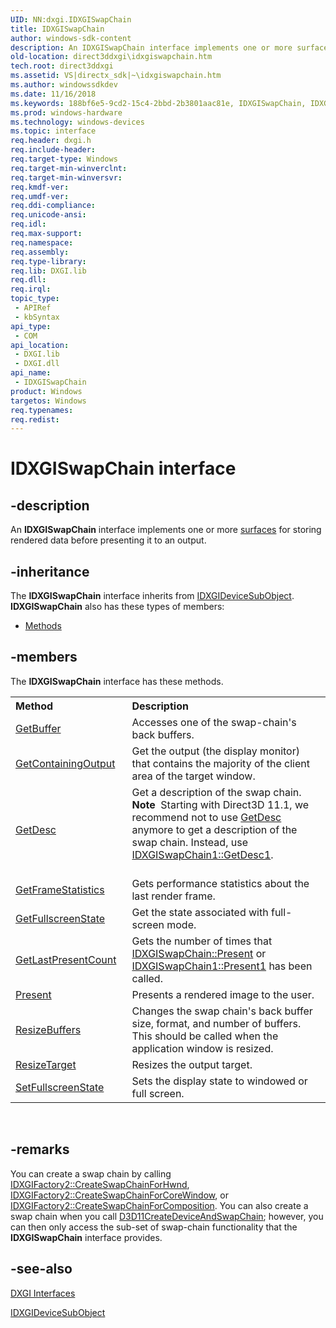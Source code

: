 ```yaml
---
UID: NN:dxgi.IDXGISwapChain
title: IDXGISwapChain
author: windows-sdk-content
description: An IDXGISwapChain interface implements one or more surfaces for storing rendered data before presenting it to an output.
old-location: direct3ddxgi\idxgiswapchain.htm
tech.root: direct3ddxgi
ms.assetid: VS|directx_sdk|~\idxgiswapchain.htm
ms.author: windowssdkdev
ms.date: 11/16/2018
ms.keywords: 188bf6e5-9cd2-15c4-2bbd-2b3801aac81e, IDXGISwapChain, IDXGISwapChain interface [DXGI], IDXGISwapChain interface [DXGI],described, direct3ddxgi.idxgiswapchain, dxgi/IDXGISwapChain
ms.prod: windows-hardware
ms.technology: windows-devices
ms.topic: interface
req.header: dxgi.h
req.include-header: 
req.target-type: Windows
req.target-min-winverclnt: 
req.target-min-winversvr: 
req.kmdf-ver: 
req.umdf-ver: 
req.ddi-compliance: 
req.unicode-ansi: 
req.idl: 
req.max-support: 
req.namespace: 
req.assembly: 
req.type-library: 
req.lib: DXGI.lib
req.dll: 
req.irql: 
topic_type:
 - APIRef
 - kbSyntax
api_type:
 - COM
api_location:
 - DXGI.lib
 - DXGI.dll
api_name:
 - IDXGISwapChain
product: Windows
targetos: Windows
req.typenames: 
req.redist: 
---
```


# IDXGISwapChain interface


## -description


An <b>IDXGISwapChain</b> interface implements one or more <a href="https://msdn.microsoft.com/9210b966-9e9a-4cd1-ba70-6f1a9fda9d80">surfaces</a> for storing rendered data before presenting it to an output.


## -inheritance

The <b xmlns:loc="http://microsoft.com/wdcml/l10n">IDXGISwapChain</b> interface inherits from <a href="https://msdn.microsoft.com/f2f3da88-76e9-4721-bc02-b3b82b7794b8">IDXGIDeviceSubObject</a>. <b>IDXGISwapChain</b> also has these types of members:
<ul>
<li><a href="https://docs.microsoft.com/">Methods</a></li>
</ul>

## -members

The <b>IDXGISwapChain</b> interface has these methods.
<table class="members" id="memberListMethods">
<tr>
<th align="left" width="37%">Method</th>
<th align="left" width="63%">Description</th>
</tr>
<tr data="declared;">
<td align="left" width="37%">
<a href="https://msdn.microsoft.com/e2ed19fe-73a2-490c-ad1c-1440d3990a54">GetBuffer</a>
</td>
<td align="left" width="63%">
Accesses one of the swap-chain's back buffers.

</td>
</tr>
<tr data="declared;">
<td align="left" width="37%">
<a href="https://msdn.microsoft.com/0ebc1ec3-87f3-46bc-8516-180d28740b38">GetContainingOutput</a>
</td>
<td align="left" width="63%">
Get the output (the display monitor) that contains the majority of the client area of the target window.

</td>
</tr>
<tr data="declared;">
<td align="left" width="37%">
<a href="https://msdn.microsoft.com/8265f4bf-1d4f-4117-9316-a399e028af60">GetDesc</a>
</td>
<td align="left" width="63%">
Get a description of the swap chain.

<div class="alert"><b>Note</b>  Starting with Direct3D 11.1, we recommend not to use <a href="https://msdn.microsoft.com/8265f4bf-1d4f-4117-9316-a399e028af60">GetDesc</a> anymore to get a description of the swap chain. Instead, use <a href="https://msdn.microsoft.com/86BB75A7-C289-4EBA-A9EE-ED4F5C590BA2">IDXGISwapChain1::GetDesc1</a>.</div>
<div> </div>
</td>
</tr>
<tr data="declared;">
<td align="left" width="37%">
<a href="https://msdn.microsoft.com/c02b9e3b-5d59-4ed2-b373-2097c0e46f70">GetFrameStatistics</a>
</td>
<td align="left" width="63%">
Gets performance statistics about the last render frame.

</td>
</tr>
<tr data="declared;">
<td align="left" width="37%">
<a href="https://msdn.microsoft.com/9ebc22d4-a9a1-4e38-98a5-953156bd2bc5">GetFullscreenState</a>
</td>
<td align="left" width="63%">
Get the state associated with full-screen mode.

</td>
</tr>
<tr data="declared;">
<td align="left" width="37%">
<a href="https://msdn.microsoft.com/62da6926-0137-4531-98b7-b9f75f5f1add">GetLastPresentCount</a>
</td>
<td align="left" width="63%">
Gets the number of times  that <a href="https://msdn.microsoft.com/4214fa05-d876-420e-a125-c68d6c4e6801">IDXGISwapChain::Present</a> or <a href="https://msdn.microsoft.com/F795A719-71BA-4A25-B41A-9D93F96B6CA4">IDXGISwapChain1::Present1</a> has been called.

</td>
</tr>
<tr data="declared;">
<td align="left" width="37%">
<a href="https://msdn.microsoft.com/4214fa05-d876-420e-a125-c68d6c4e6801">Present</a>
</td>
<td align="left" width="63%">
Presents a rendered image to the user.

</td>
</tr>
<tr data="declared;">
<td align="left" width="37%">
<a href="https://msdn.microsoft.com/c70aaad0-e742-4ff1-9d25-80d171f3f9de">ResizeBuffers</a>
</td>
<td align="left" width="63%">
Changes the swap chain's back buffer size, format, and number of buffers. 
      This should be called when the application window is resized.

</td>
</tr>
<tr data="declared;">
<td align="left" width="37%">
<a href="https://msdn.microsoft.com/48dbe057-9374-4123-91cb-0d7bd4ea0514">ResizeTarget</a>
</td>
<td align="left" width="63%">
Resizes the output target.

</td>
</tr>
<tr data="declared;">
<td align="left" width="37%">
<a href="https://msdn.microsoft.com/4762082c-5a61-43a0-b158-a70bbec804d4">SetFullscreenState</a>
</td>
<td align="left" width="63%">
Sets the display state to windowed or full screen.

</td>
</tr>
</table> 


## -remarks



You can create a swap chain by 
calling <a href="https://msdn.microsoft.com/B78E9F87-C6B0-4078-8C59-AFB85B9C3CBD">IDXGIFactory2::CreateSwapChainForHwnd</a>, <a href="https://msdn.microsoft.com/B3AC3AEB-3449-4444-9FD3-866A3795C41F">IDXGIFactory2::CreateSwapChainForCoreWindow</a>, or <a href="https://msdn.microsoft.com/8AE13082-F8C3-422A-A111-4E91488BD1AF">IDXGIFactory2::CreateSwapChainForComposition</a>. You can also create a swap chain when you call <a href="https://msdn.microsoft.com/84d73e8c-f13c-4343-91de-57f9f8a0ad96">D3D11CreateDeviceAndSwapChain</a>; however, you can then only access the sub-set of swap-chain functionality that the <b>IDXGISwapChain</b> interface provides.




## -see-also




<a href="https://msdn.microsoft.com/b561b26b-961c-4d5e-8483-56b51b989bf7">DXGI Interfaces</a>



<a href="https://msdn.microsoft.com/f2f3da88-76e9-4721-bc02-b3b82b7794b8">IDXGIDeviceSubObject</a>
 

 

